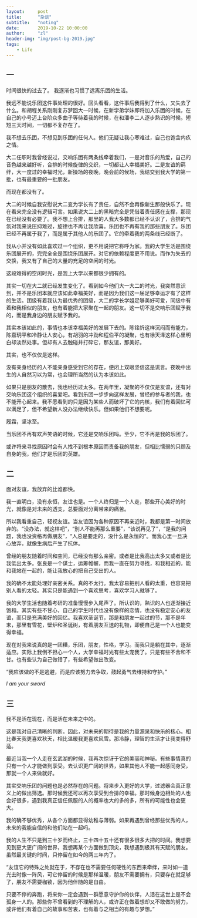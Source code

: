```yaml
---
layout:     post
title:      "杂谈"
subtitle:   "noting"
date:       2019-10-22 10:00:00
author:     "zl"
header-img: "img/post-bg-2019.jpg"
tags:
    - Life
---
```



## 一

时间很快的过去了。
我逐渐也习惯了远离乐团的生活。

我远不能说乐团这件事处理的很好。回头看看，这件事后我得到了什么，又失去了什么。和胡程关系刚刚复苏梦回大一时候，在新学弟学妹即将加入乐团的时候，在自己的小号迈上台阶众多曲子等待着我的时候，在和潘李二人逐步熟识的时候。短短三天时间，一切都不复存在了。

我不想去乐团，不想见到乐团的任何人。他们无疑让我心寒难过，自己也饱含内疚之情。

大二任职时我曾经说过，交响乐团有两条线牵着我们，一是对音乐的热爱，自己的音色越来越好听，合排的时候旋律的交织，一切都让人幸福美好。二是友谊的羁绊，大一度过的幸福时光，新操场的夜晚，晚会前的候场，我结交到我大学的第一批，也有最重要的一批朋友。

而现在都没有了。

大二的时候自我安慰说大二变为学长有了责任，自然不会再像新生那般快乐了。现在看来完全没有逻辑可言。如果说大二上的黑暗完全是凭借着责任感在支撑，那现在已经没有必要了。我不想上合排，那里的人我大多数都已经不认识了，合排的气氛对我来说压抑难过，旋律也不再让我欣喜。乐团也不再有我的那些朋友了。乐团已经不再属于我了，而是属于其他人的乐团了。它的牵着我的两条线已经断了。

我从小并没有如此喜欢过一个组织，更不用说把它称呼为家。我的大学生活是围绕乐团展开的，完完全全是围绕乐团展开。对它的依赖程度更不用说。而作为失去的交换，我又有了自己的大量的充足的空闲的时光。

这段难得的空闲时光，是我上大学以来都很少拥有的。

其实一切在大二就已经发生变化了。看到如今他们大一大二的时光，我突然意识到，并不是乐团本就应该如此幸福美好，而是因为我们这一届足够幸运才有了这样的生活。团级有着我认为最优秀的团级，大二的学长学姐足够美好可爱，同级中有着和我相似的朋友，也有着能把大家聚在一起的朋友。这一切不是交响乐团赋予我的，而是我身边的朋友赋予我的。

其实本该如此的，事情也本该幸福美好的发展下去的。陈铭忻这样沉闷而有能力，陈嘉玥平和冷静让人安心，有胡羽的冲劲和程伯平的凝聚，也有徐天泽这样心里明白却淡然处事。但却有人去触碰并打碎它，那友谊，那美好。

其实，也不仅仅是这样。

没有亲身经历的人不能亲身感受到它的存在，便闭上双眼坚信这是谎言。夜晚中出生的人自然习以为常，也会理所当然的认为本该如此。

如果只是朋友的散去，我也经历过太多。在两年里，凝聚的不仅仅是友谊，还有对交响乐团这个组织的喜爱吧。看到乐团一步步向这样发展，曾经的参与者的我，也不能开心起来。我不愿看到的只是因为某些人而破坏了它的内核，我们有着回忆可以满足了，但不希望新人没办法继续快乐。但如果他们不想要呢。

履霜，坚冰至。

当乐团不再有欢声笑语的时候，它还是交响乐团吗。至少，它不再是我的乐团了。

或许将来寻找原因时会有人找不到根本原因而责备我的朋友，但相比懦弱的只顾及自身的我，他们才是乐团的英雄。


## 二

面对友谊，我放弃的比谁都快。

我一直明白，没有永恒，友谊也是。一个人终归是一个人走，那些开心美好的时光，就像是对未来的透支，总要面对分离带来的痛苦。

所以我看重自己，轻视友谊。当友谊因为各种原因不再亲近时，我都是第一时间放弃的。“没办法，就这样吧”，“别人不能再那么重要”，“该说再见了”，“是我的问题，我也没资格再做朋友”，“人总是要走的，没什么是永恒的”。而我心里一旦决心放弃，就像生病后产生了抗体。

曾经的朋友随着时间和空间，已经没有那么亲密。或者是比我高出太多又或者是比我低出太多。张良是一个谋士，运筹帷幄，而我一直在努力寻找，和我相近的，能和我站在一起的，能让我放心的把自己交出的人。

我的确不太能处理好亲密关系。真的不太行。我太容易把别人看的太重，也容易把别人看的太轻。其实只是能遇到一个喜欢思考，喜欢学习人就够了。

我的大学生活也随着考研的准备慢慢步入尾声了。所认识的，熟识的人也逐渐接近饱和。其实有些不甘心，自己的学生时代也没有像样的恋情，也没有稳定安心的友谊，而只是充满美好的回忆。我喜欢圣诞节，那是和朋友一起过的节，那不是年末，那里有雪花，壁炉和圣诞树，有着朋友互送的礼物，即便自己是一个人也能变得幸福。

现在对我来说真的是一团糟，乐团，朋友，性格，学习。而我只是躺在其中，逐渐适应。实际上我倒不担心一个人，大学幸福时光有些太宠我了。只是有些不舍和不甘。也有些认为自己做错了，有些希望做出改变。

“我应该做的不是逃避，而是应该努力去争取，鼓起勇气去维持和守护。”

*I am your sword*


## 三

我不是活在现在，而是活在未来之中的。

这是我对自己清晰的判断。因此，对未来的期待是我的力量源泉和快乐的核心。相比春天我更喜欢秋天，相比温暖我更喜欢风雪。那冷静，理智的生活才让我变得舒适。

最近当我一个人走在玄武湖的时候，我再次惊讶于它的美丽和神秘。有些事情真的只有一个人才能做到享受。去认识更广阔的世界，如果其他人不能一起感同身受，那就一个人来做就好。

其实交响乐团的问题也是必然存在的问题。将来步入更好的大学，过滤器会真正意义上的做出筛选。那时候我还可以再次享受到合排的幸福。那时候身边相处的人也会好很多，遇到我真正信任佩服的人的概率也大的多的多，所有的可能性也会更大。

我的确不够优秀，从各个方面都显得幼稚与薄弱。如果再遇到曾经那些优秀的人，未来的我能自信的和他们站在一起吗。

我的人生不只是到三十岁而终止，三十四十五十还有很多很多大把的时间。我想要见到更大更广阔的世界，我想再某个方面做到顶尖，我想遇到极其有天赋的朋友。虽然最关键的时间，只停留在如今的两三年内了。

“友谊它的特殊之处就在于，不存在也不需要任何硬性的东西来牵绊，来时如一道光去时像一阵风，可它停留的时候是那样温暖，朋友不需要拥有，只要存在就足够了，朋友不需要枷锁，因为他伴随的是自由。

只要不停的奔跑，将来你一定会遇到一群愿意守护你的伙伴，人活在这世上是不会孤身一人的。那些你不曾看到的不理解的人，或许正在做着想却又不敢做的努力，或许他们有着自己的故事和苦衷，也有着与之相当的有趣与梦想。”






